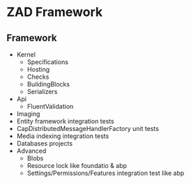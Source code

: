 ﻿# ZAD Framework

## Framework

- Kernel
  - Specifications
  - Hosting
  - Checks
  - BuildingBlocks
  - Serializers
- Api
  - FluentValidation
- Imaging
- Entity framework integration tests
- CapDistributedMessageHandlerFactory unit tests
- Media indexing integration tests
- Databases projects
- Advanced
  - Blobs
  - Resource lock like foundatio & abp
  - Settings/Permissions/Features integration test like abp

